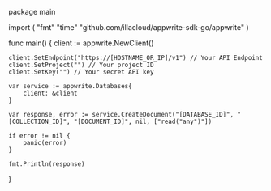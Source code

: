 package main

import (
    "fmt"
    "time"
    "github.com/illacloud/appwrite-sdk-go/appwrite"
)

func main() {
    client := appwrite.NewClient()

    client.SetEndpoint("https://[HOSTNAME_OR_IP]/v1") // Your API Endpoint
    client.SetProject("") // Your project ID
    client.SetKey("") // Your secret API key

    var service := appwrite.Databases{
        client: &client
    }

    var response, error := service.CreateDocument("[DATABASE_ID]", "[COLLECTION_ID]", "[DOCUMENT_ID]", nil, ["read("any")"])

    if error != nil {
        panic(error)
    }

    fmt.Println(response)
}
